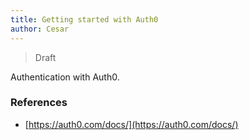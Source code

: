 ```yaml
---
title: Getting started with Auth0
author: Cesar
---
```


> Draft

Authentication with Auth0.

<!--truncate-->

### References

- [https://auth0.com/docs/](https://auth0.com/docs/)